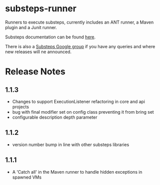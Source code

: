 substeps-runner
===============

Runners to execute substeps, currently includes an ANT runner, a Maven plugin and a Junit runner.  

Substeps documentation can be found [here](http://substeps.technophobia.com/ "Substeps documentation").  

There is also a [Substeps Google group](http://groups.google.com/group/substeps?hl=en-GB "Substeps Google group") if you have any queries and where new releases will ne announced.

Release Notes
=============
1.1.3
-----
* Changes to support ExecutionListener refactoring in core and api projects
* bug with final modifier set on config class preventing it from bring set
* configurable description depth parameter

1.1.2
-----
* version number bump in line with other substeps libraries

1.1.1
-----
* A 'Catch all' in the Maven runner to handle hidden exceptions in spawned VMs 
